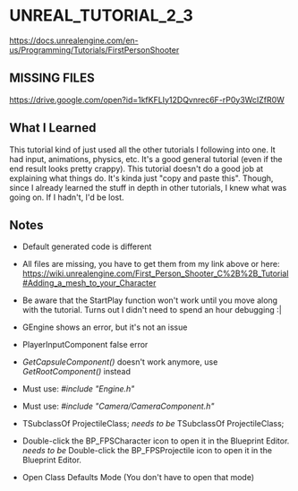 # UNREAL_TUTORIAL_2_3
https://docs.unrealengine.com/en-us/Programming/Tutorials/FirstPersonShooter

## MISSING FILES
https://drive.google.com/open?id=1kfKFLIy12DQvnrec6F-rP0y3WcIZfR0W

## What I Learned
This tutorial kind of just used all the other tutorials I following into one. It had input, animations, physics, etc. It's a good general tutorial (even if the end result looks pretty crappy). This tutorial doesn't do a good job at explaining what things do. It's kinda just "copy and paste this". Though, since I already learned the stuff in depth in other tutorials, I knew what was going on. If I hadn't, I'd be lost.

## Notes
* Default generated code is different

* All files are missing, you have to get them from my link above or here: https://wiki.unrealengine.com/First_Person_Shooter_C%2B%2B_Tutorial#Adding_a_mesh_to_your_Character

* Be aware that the StartPlay function won't work until you move along with the tutorial. Turns out I didn't need to spend an hour debugging :|

* GEngine shows an error, but it's not an issue

* PlayerInputComponent false error

* _GetCapsuleComponent()_ doesn't work anymore, use _GetRootComponent()_ instead

* Must use: _#include "Engine.h"_

* Must use: _#include "Camera/CameraComponent.h"_

* TSubclassOf<Class AFPSProjectile> ProjectileClass;
_needs to be_
TSubclassOf<class AFPSProjectile> ProjectileClass;

* Double-click the BP_FPSCharacter icon to open it in the Blueprint Editor.
_needs to be_
Double-click the BP_FPSProjectile icon to open it in the Blueprint Editor.

* Open Class Defaults Mode 
(You don't have to open that mode)
